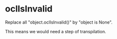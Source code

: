 # oclIsInvalid

Replace all "object.oclIsInvalid()" by "object is None".

This means we would need a step of transpilation.
